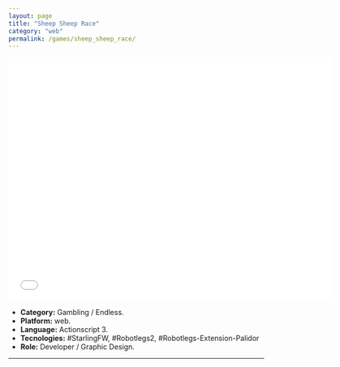 ```yaml
---
layout: page
title: "Sheep Sheep Race"
category: "web"
permalink: /games/sheep_sheep_race/
---
```


<iframe class="flashtime" src="{{site.baseurl}}/others/swfs/sheep_sheep_race.swf" height="480" width="640" frameborder="0" scrolling="no" noresize="noresize"></iframe>

+ **Category:** Gambling / Endless.
+ **Platform:** web.
+ **Language:** Actionscript 3.
+ **Tecnologies:** #StarlingFW, #Robotlegs2, #Robotlegs-Extension-Palidor
+ **Role:** Developer / Graphic Design.

* * *
